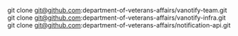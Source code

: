 git clone git@github.com:department-of-veterans-affairs/vanotify-team.git 
git clone git@github.com:department-of-veterans-affairs/vanotify-infra.git
git clone git@github.com:department-of-veterans-affairs/notification-api.git
